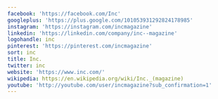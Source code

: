 ```yaml
---
facebook: 'https://facebook.com/Inc'
googleplus: 'https://plus.google.com/101053931292824178985'
instagram: 'https://instagram.com/incmagazine'
linkedin: 'https://linkedin.com/company/inc--magazine'
logohandle: inc
pinterest: 'https://pinterest.com/incmagazine'
sort: inc
title: Inc.
twitter: inc
website: 'https://www.inc.com/'
wikipedia: https://en.wikipedia.org/wiki/Inc._(magazine)
youtube: 'http://youtube.com/user/incmagazine?sub_confirmation=1'
---
```


